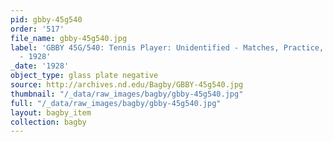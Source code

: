 ```yaml
---
pid: gbby-45g540
order: '517'
file_name: gbby-45g540.jpg
label: 'GBBY 45G/540: Tennis Player: Unidentified - Matches, Practice, and Posed Action
  - 1928'
_date: '1928'
object_type: glass plate negative
source: http://archives.nd.edu/Bagby/GBBY-45g540.jpg
thumbnail: "/_data/raw_images/bagby/gbby-45g540.jpg"
full: "/_data/raw_images/bagby/gbby-45g540.jpg"
layout: bagby_item
collection: bagby
---
```


